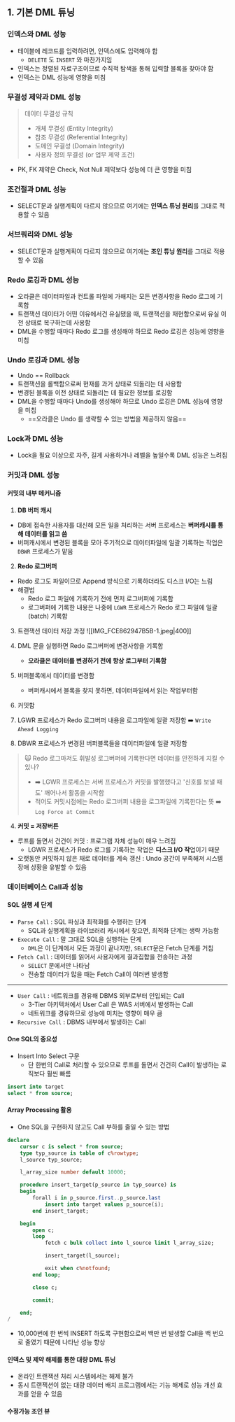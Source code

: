 
## 1. 기본 DML 튜닝

### 인덱스와 DML 성능

- 테이블에 레코드를 입력하려면, 인덱스에도 입력해야 함
    - `DELETE` 도 `INSERT` 와 마찬가지임
- 인덱스는 정렬된 자료구조이므로 수직적 탐색을 통해 입력할 블록을 찾아야 함
- 인덱스는 DML 성능에 영향을 미침

### 무결성 제약과 DML 성능

> 데이터 무결성 규칙
> - 개체 무결성 (Entity Integrity)
> - 참조 무결성 (Referential Integrity)
> - 도메인 무결성 (Domain Integrity)
> - 사용자 정의 무결성 (or 업무 제약 조건)

- PK, FK 제약은 Check, Not Null 제약보다 성능에 더 큰 영향을 미침

### 조건절과 DML 성능

- SELECT문과 실행계획이 다르지 않으므로 여기에는 **인덱스 튜닝 원리**를 그대로 적용할 수 있음

### 서브쿼리와 DML 성능

- SELECT문과 실행계획이 다르지 않으므로 여기에는 **조인 튜닝 원리**를 그대로 적용할 수 있음


### Redo 로깅과 DML 성능

- 오라클은 데이터파일과 컨트롤 파일에 가해지는 모든 변경사항을 Redo 로그에 기록함
- 트랜잭션 데이터가 어떤 이유에서건 유실됐을 때, 트랜잭션을 재현함으로써 유실 이전 상태로 복구하는데 사용함
- DML을 수행할 때마다 Redo 로그를 생성해야 하므로 Redo  로깅은 성능에 영향을 미침


### Undo 로깅과 DML 성능

- Undo == Rollback
- 트랜잭션을 롤백함으로써 현재를 과거 상태로 되돌리는 데 사용함
- 변경된 블록을 이전 상태로 되돌리는 데 필요한 정보를 로깅함
- DML을 수행할 때마다 Undo를 생성해야 하므로 Undo 로깅은 DML 성능에 영향을 미침
    - ==오라클은 Undo 를 생략할 수 있는 방법을 제공하지 않음==


### Lock과 DML 성능

- Lock을 필요 이상으로 자주, 길게 사용하거나 레벨을 높일수록 DML 성능은 느려짐


### 커밋과 DML 성능


#### 커밋의 내부 메커니즘

1) **DB 버퍼 캐시**
- DB에 접속한 사용자를 대신해 모든 일을 처리하는 서버 프로세스는 **버퍼캐시를 통해 데이터를 읽고 씀**
- 버퍼캐시에서 변경된 블록을 모아 주기적으로 데이터파일에 일괄 기록하는 작업은 `DBWR` 프로세스가 맡음

2) **Redo 로그버퍼**
- Redo 로그도 파일이므로 Append 방식으로 기록하더라도 디스크 I/O는 느림
- 해결법
    - Redo 로그 파일에 기록하기 전에 먼저 로그버퍼에 기록함
    - 로그버퍼에 기록한 내용은 나중에 `LGWR` 프로세스가 Redo 로그 파일에 일괄 (batch) 기록함

3) 트랜잭션 데이터 저장 과정
   ![[IMG_FCE862947B5B-1.jpeg|400]]

1) DML 문을 실행하면 Redo 로그버퍼에 변경사항을 기록함
    - **오라클은 데이터를 변경하기 전에 항상 로그부터 기록함**
1) 버퍼블록에서 데이터를 변경함
    - 버퍼캐시에서 블록을 찾지 못하면, 데이터파일에서 읽는 작업부터함
2) 커밋함
3) LGWR 프로세스가 Redo 로그버퍼 내용을 로그파일에 일괄 저장함 ➡️ `Write Ahead Logging`
4) DBWR 프로세스가 변경된 버퍼블록들을 데이터파일에 일괄 저장함

> 🙀 Redo 로그마저도 휘발성 로그버퍼에 기록한다면 데이터를 안전하게 지킬 수 있나?
> - ➡️ LGWR 프로세스는 서버 프로세스가 커밋을 발행했다고 '신호를 보낼 때도' 깨어나서 활동을 시작함
> - 적어도 커밋시점에는 Redo 로그버퍼 내용을 로그파일에 기록한다는 뜻 ➡️ `Log Force at Commit`


4) **커밋 = 저장버튼**

- 루프를 돌면서 건건이 커밋 : 프로그램 자체 성능이 매우 느려짐
    - LGWR 프로세스가 Redo 로그를 기록하는 작업은 **디스크 I/O 작**업이기 때문
- 오랫동안 커밋하지 않은 채로 데이터를 계속 갱신 : Undo 공간이 부족해져 시스템 장애 상황을 유발할  수 있음


### 데이터베이스 Call과 성능

#### SQL 실행 세 단계

- `Parse Call` : SQL 파싱과 최적화를 수행하는 단계
    - SQL과 실행계획을 라이브러리 캐시에서 찾으면, 최적화 단계는 생략 가능함
- `Execute Call` : 말 그대로 SQL을 실행하는 단계
    - `DML`은 이 단계에서 모든 과정이 끝나지만, `SELECT`문은 Fetch 단계를 거침
- `Fetch Call` : 데이터를 읽어서 사용자에게 결과집합을 전송하는 과정
    - `SELECT` 문에서만 나타남
    - 전송할 데이터가 많을 때는 Fetch Call이 여러번 발생함

****
- `User Call` : 네트워크를 경유해 DBMS 외부로부터 인입되는 Call
    - 3-Tier 아키텍처에서 User Call 은 WAS 서버에서 발생하는 Call
    - 네트워크를 경유하므로 성능에 미치는 영향이 매우 큼
- `Recursive Call` : DBMS 내부에서 발생하는 Call


#### One SQL의 중요성

- Insert Into Select 구문
    - 단 한번의 Call로 처리할 수 있으므로 루프를 돌면서 건건히 Call이 발생하는 로직보다 훨씬 빠름
```SQL
insert into target
select * from source;
```


#### Array Processing 활용

- One SQL을 구현하지 않고도 Call 부하를 줄일 수 있는 방법

```SQL
declare
	cursor c is select * from source;
	type typ_source is table of c%rowtype;
	l_source typ_source;

	l_array_size number default 10000;

	procedure insert_target(p_source in typ_source) is
	begin
		forall i in p_source.first..p_source.last
			insert into target values p_source(i);
		end insert_target;

	begin
		open c;
		loop
			fetch c bulk collect into l_source limit l_array_size;

			insert_target(l_source);

			exit when c%notfound;
		end loop;

		close c;

		commit;

	end;
/
```

- 10,000번에 한 번씩 INSERT 하도록 구현함으로써 백만 번 발생할 Call을 백 번으로 줄였기 때문에 나타난 성능 향상

#### 인덱스 및 제약 해제를 통한 대량 DML 튜닝

- 온라인 트랜잭션 처리 시스템에서는 해제 불가
- 동시 트랜잭션이 없는 대량 데이터 배치 프로그램에서는 기능 해제로 성능 개선 효과를 얻을 수 있음

#### 수정가능 조인 뷰

